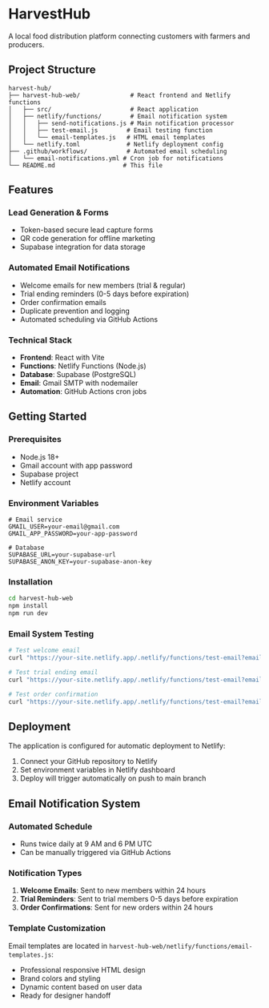 # HarvestHub

A local food distribution platform connecting customers with farmers and producers.

## Project Structure

```
harvest-hub/
├── harvest-hub-web/              # React frontend and Netlify functions
│   ├── src/                      # React application
│   ├── netlify/functions/        # Email notification system
│   │   ├── send-notifications.js # Main notification processor
│   │   ├── test-email.js        # Email testing function
│   │   └── email-templates.js   # HTML email templates
│   └── netlify.toml             # Netlify deployment config
├── .github/workflows/           # Automated email scheduling
│   └── email-notifications.yml # Cron job for notifications
└── README.md                   # This file
```

## Features

### Lead Generation & Forms
- Token-based secure lead capture forms
- QR code generation for offline marketing
- Supabase integration for data storage

### Automated Email Notifications
- Welcome emails for new members (trial & regular)
- Trial ending reminders (0-5 days before expiration)
- Order confirmation emails
- Duplicate prevention and logging
- Automated scheduling via GitHub Actions

### Technical Stack
- **Frontend**: React with Vite
- **Functions**: Netlify Functions (Node.js)
- **Database**: Supabase (PostgreSQL)
- **Email**: Gmail SMTP with nodemailer
- **Automation**: GitHub Actions cron jobs

## Getting Started

### Prerequisites
- Node.js 18+
- Gmail account with app password
- Supabase project
- Netlify account

### Environment Variables
```env
# Email service
GMAIL_USER=your-email@gmail.com
GMAIL_APP_PASSWORD=your-app-password

# Database
SUPABASE_URL=your-supabase-url
SUPABASE_ANON_KEY=your-supabase-anon-key
```

### Installation
```bash
cd harvest-hub-web
npm install
npm run dev
```

### Email System Testing
```bash
# Test welcome email
curl "https://your-site.netlify.app/.netlify/functions/test-email?email=test@example.com&type=welcome"

# Test trial ending email
curl "https://your-site.netlify.app/.netlify/functions/test-email?email=test@example.com&type=trial-ending"

# Test order confirmation
curl "https://your-site.netlify.app/.netlify/functions/test-email?email=test@example.com&type=order-confirmation"
```

## Deployment

The application is configured for automatic deployment to Netlify:
1. Connect your GitHub repository to Netlify
2. Set environment variables in Netlify dashboard
3. Deploy will trigger automatically on push to main branch

## Email Notification System

### Automated Schedule
- Runs twice daily at 9 AM and 6 PM UTC
- Can be manually triggered via GitHub Actions

### Notification Types
1. **Welcome Emails**: Sent to new members within 24 hours
2. **Trial Reminders**: Sent to trial members 0-5 days before expiration
3. **Order Confirmations**: Sent for new orders within 24 hours

### Template Customization
Email templates are located in `harvest-hub-web/netlify/functions/email-templates.js`:
- Professional responsive HTML design
- Brand colors and styling
- Dynamic content based on user data
- Ready for designer handoff
